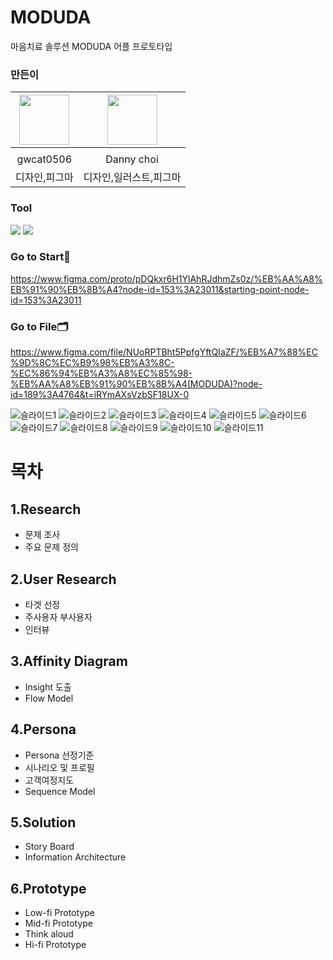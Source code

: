 # MODUDA
마음치료 솔루션 MODUDA 어플 프로토타입

### 만든이
|<img src="https://github.com/gwcat0506.png" width="80">|<img src="https:" width="80">|
|:---:|:---:|
|[](https://github.com/gwcat0506)|[](https://github.com/vndnc)|
|gwcat0506|Danny choi|
|디자인,피그마|디자인,일러스트,피그마|

### Tool
<img src="https://img.shields.io/badge/figma-F8DC75?style=for-the-badge&logo=figma&logoColor=black"> <img src="https://img.shields.io/badge/Adobe Illustrator-FF0000?style=for-the-badge&logo=Adobe Illustrator&logoColor=black">

### Go to Start🏁 ###
https://www.figma.com/proto/pDQkxr6H1YlAhRJdhmZs0z/%EB%AA%A8%EB%91%90%EB%8B%A4?node-id=153%3A23011&starting-point-node-id=153%3A23011

### Go to File🗂 ###
https://www.figma.com/file/NUoRPTBht5PpfgYftQIaZF/%EB%A7%88%EC%9D%8C%EC%B9%98%EB%A3%8C-%EC%86%94%EB%A3%A8%EC%85%98-%EB%AA%A8%EB%91%90%EB%8B%A4(MODUDA)?node-id=189%3A4764&t=iRYmAXsVzbSF18UX-0


![슬라이드1](https://user-images.githubusercontent.com/61350052/210734747-b40eeb22-7547-4f08-871c-9c5df6ac9a8a.png)
![슬라이드2](https://user-images.githubusercontent.com/61350052/210734757-4c7aae8c-5505-452b-833f-5cb7c07e990a.png)
![슬라이드3](https://user-images.githubusercontent.com/61350052/210734778-aa5d2854-788a-424c-b49d-d771cafd0190.png)
![슬라이드4](https://user-images.githubusercontent.com/61350052/210734782-b9f68706-c0a4-4f74-9717-8da374fc9d21.png)
![슬라이드5](https://user-images.githubusercontent.com/61350052/210734790-5a4b6aca-38e7-4e6c-aa2a-77035704e174.png)
![슬라이드6](https://user-images.githubusercontent.com/61350052/210734798-9f8137ea-8733-425f-bf51-96a7584934cd.png)
![슬라이드7](https://user-images.githubusercontent.com/61350052/210734805-b7d44071-9fda-42bb-85f4-61421e04a952.png)
![슬라이드8](https://user-images.githubusercontent.com/61350052/210734811-05cf9ad9-c15f-4413-9cba-8c96697c37bd.png)
![슬라이드9](https://user-images.githubusercontent.com/61350052/210734816-6917e3bc-7cf4-4f43-8152-718516d22538.png)
![슬라이드10](https://user-images.githubusercontent.com/61350052/210734831-4fb4e6e3-6294-4f49-979e-3ab1d6b6367b.png)
![슬라이드11](https://user-images.githubusercontent.com/61350052/210734837-b0d39aab-faf5-4a0a-82ca-ee1a6ac0678c.png)




# 목차
## 1.Research
- 문제 조사
- 주요 문제 정의
## 2.User Research
- 타겟 선정
- 주사용자 부사용자
- 인터뷰
## 3.Affinity Diagram
- Insight 도출
- Flow Model
## 4.Persona
- Persona 선정기준
- 시나리오 및 프로필
- 고객여정지도 
- Sequence Model
## 5.Solution
- Story Board
- Information Architecture
## 6.Prototype
- Low-fi Prototype
- Mid-fi Prototype
- Think aloud
- Hi-fi Prototype
